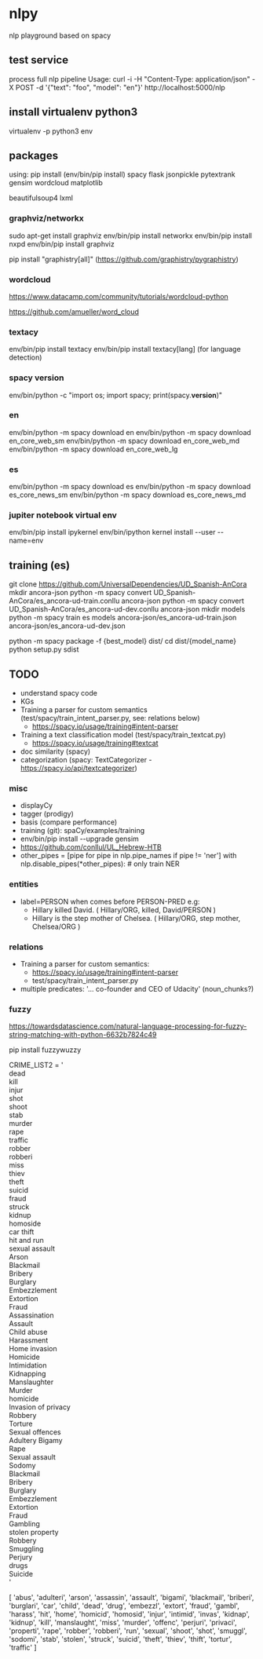 # nlpy

nlp playground based on spacy

## test service

process full nlp pipeline
Usage:
curl -i -H "Content-Type: application/json" -X POST -d '{"text": "foo", "model": "en"}' http://localhost:5000/nlp

## install virtualenv python3

virtualenv -p python3 env

## packages

using: pip install (env/bin/pip install)
spacy
flask
jsonpickle
pytextrank
gensim
wordcloud
matplotlib

beautifulsoup4
lxml

### graphviz/networkx

sudo apt-get install graphviz
env/bin/pip install networkx
env/bin/pip install nxpd
env/bin/pip install graphviz

pip install "graphistry[all]"
(https://github.com/graphistry/pygraphistry)

### wordcloud

https://www.datacamp.com/community/tutorials/wordcloud-python

https://github.com/amueller/word_cloud

### textacy

env/bin/pip install textacy
env/bin/pip install textacy[lang] (for language detection)

### spacy version

env/bin/python -c "import os; import spacy; print(spacy.__version__)"

### en

env/bin/python -m spacy download en
env/bin/python -m spacy download en_core_web_sm
env/bin/python -m spacy download en_core_web_md
env/bin/python -m spacy download en_core_web_lg

### es

env/bin/python -m spacy download es
env/bin/python -m spacy download es_core_news_sm
env/bin/python -m spacy download es_core_news_md

### jupiter notebook virtual env

env/bin/pip install ipykernel
env/bin/ipython kernel install --user --name=env

## training (es)

git clone https://github.com/UniversalDependencies/UD_Spanish-AnCora
mkdir ancora-json
python -m spacy convert UD_Spanish-AnCora/es_ancora-ud-train.conllu ancora-json
python -m spacy convert UD_Spanish-AnCora/es_ancora-ud-dev.conllu ancora-json
mkdir models
python -m spacy train es models ancora-json/es_ancora-ud-train.json ancora-json/es_ancora-ud-dev.json

python -m spacy package -f {best_model} dist/
cd dist/{model_name}
python setup.py sdist

## TODO

- understand spacy code
- KGs
- Training a parser for custom semantics (test/spacy/train_intent_parser.py, see: relations below)
  - https://spacy.io/usage/training#intent-parser
- Training a text classification model (test/spacy/train_textcat.py)
  - https://spacy.io/usage/training#textcat
- doc similarity (spacy)
- categorization (spacy: TextCategorizer - https://spacy.io/api/textcategorizer)

### misc

- displayCy
- tagger (prodigy)
- basis (compare performance)
- training (git): spaCy/examples/training
- env/bin/pip install --upgrade gensim
- https://github.com/conllul/UL_Hebrew-HTB
- other_pipes = [pipe for pipe in nlp.pipe_names if pipe != 'ner']
  with nlp.disable_pipes(*other_pipes):  # only train NER

### entities

- label=PERSON when comes before PERSON-PRED
  e.g:
  - Hillary killed David.
    ( Hillary/ORG, killed, David/PERSON )
  - Hillary is the step mother of Chelsea.
    ( Hillary/ORG, step mother, Chelsea/ORG )

### relations

- Training a parser for custom semantics:
  - https://spacy.io/usage/training#intent-parser
  - test/spacy/train_intent_parser.py
- multiple predicates: '... co-founder and CEO of Udacity' (noun_chunks?)

### fuzzy

https://towardsdatascience.com/natural-language-processing-for-fuzzy-string-matching-with-python-6632b7824c49

pip install fuzzywuzzy



CRIME_LIST2 = '\
dead \
kill \
injur \
shot \
shoot \
stab \
murder \
rape \
traffic \
robber \
robberi \
miss \
thiev \
theft \
suicid \
fraud \
struck \
kidnup \
homoside \
car thift \
hit and run \
sexual assault \
Arson \
Blackmail \
Bribery \
Burglary \
Embezzlement \
Extortion \
Fraud \
Assassination \
Assault \
Child abuse \
Harassment \
Home invasion \
Homicide \
Intimidation \
Kidnapping \
Manslaughter \
Murder \
homicide \
Invasion of privacy \
Robbery \
Torture \
Sexual offences \
Adultery Bigamy \
Rape \
Sexual assault \
Sodomy \
Blackmail \
Bribery \
Burglary \
Embezzlement \
Extortion \
Fraud \
Gambling \
stolen property \
Robbery \
Smuggling \
Perjury \
drugs \
Suicide \
'

[
'abus', 
'adulteri', 
'arson', 
'assassin', 
'assault', 
'bigami', 
'blackmail', 
'briberi', 
'burglari', 
'car', 
'child', 
'dead', 
'drug', 
'embezzl', 
'extort', 
'fraud', 
'gambl', 
'harass', 
'hit', 
'home', 
'homicid', 
'homosid', 
'injur', 
'intimid', 
'invas', 
'kidnap', 
'kidnup', 
'kill', 
'manslaught', 
'miss', 
'murder', 
'offenc', 
'perjuri', 
'privaci', 
'properti', 
'rape', 
'robber', 
'robberi', 
'run', 
'sexual', 
'shoot', 
'shot', 
'smuggl', 
'sodomi', 
'stab', 
'stolen', 
'struck', 
'suicid', 
'theft', 
'thiev', 
'thift', 
'tortur', 
'traffic'
]